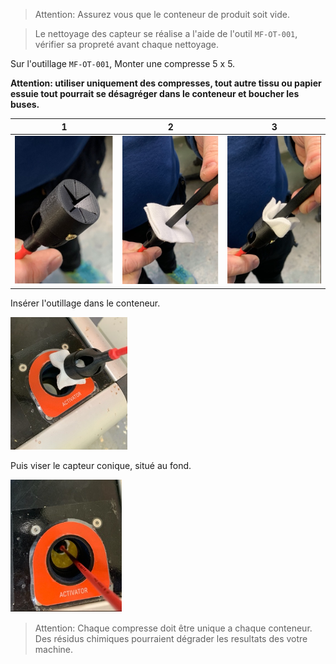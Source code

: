 > Attention: Assurez vous que le conteneur de produit soit vide. 

> Le nettoyage des capteur se réalise a l'aide de l'outil `MF-OT-001`, vérifier sa propreté avant chaque nettoyage.

Sur l'outillage `MF-OT-001`, Monter une compresse 5 x 5. 

**Attention: utiliser uniquement des compresses, tout autre tissu ou papier essuie tout pourrait se désagréger dans le conteneur et boucher les buses.**

| 1 | 2 | 3 |
|--- |---|---|
| ![](0.png)|![](1.png)|![](2.png)|

Insérer l'outillage dans le conteneur.

![Insérer dans le conteneur](3.png)

Puis viser le capteur conique, situé au fond.

![Viser le capteur au fond](4.png)

> Attention: Chaque compresse doit être unique a chaque conteneur. Des résidus chimiques pourraient dégrader les resultats des votre machine.

